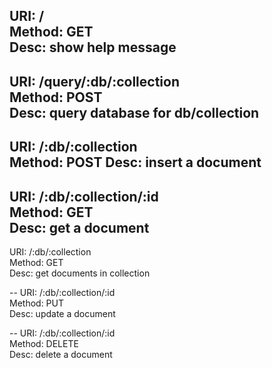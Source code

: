 
URI: /  
Method: GET  
Desc: show help message  
--

URI: /query/:db/:collection  
Method: POST  
Desc: query database for db/collection  
--


URI: /:db/:collection  
Method: POST
Desc: insert a document    
--

URI: /:db/:collection/:id  
Method: GET  
Desc: get a document  
--

URI: /:db/:collection  
Method: GET  
Desc: get documents in collection  

--
URI: /:db/:collection/:id  
Method: PUT  
Desc: update a document  

--
URI: /:db/:collection/:id  
Method: DELETE  
Desc: delete a document  

